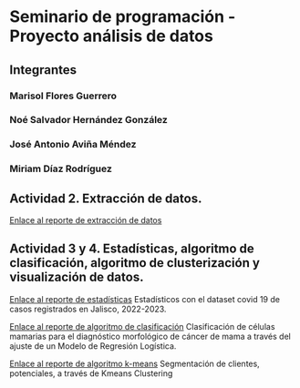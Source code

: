 # Seminario de programación - Proyecto análisis de datos 

## Integrantes 


### Marisol Flores Guerrero
### Noé Salvador Hernández González
### José Antonio Aviña Méndez
### Miriam Díaz Rodríguez


## Actividad 2. Extracción de datos.
[Enlace al reporte de extracción de datos](https://github.com/myrd/Seminario_programacion_UNISUR/blob/29902f9037ae4a1ca6e58b893886b163b7b4b5a0/reporteActividad2%20(1).ipynb) 
  


## Actividad 3 y 4. Estadísticas, algoritmo de clasificación, algoritmo de clusterización y visualización de datos. 

[Enlace al reporte de estadísticas](https://github.com/myrd/Seminario_programacion_UNISUR/blob/0c1726094ea7aed3a93627660c0d35a09909b83a/Estadisticas_visualizacion%20(1).ipynb)  Estadísticos con el dataset covid 19  de casos registrados en Jalisco, 2022-2023. 


[Enlace al reporte de algoritmo de clasificación](https://github.com/myrd/Seminario_programacion_UNISUR/blob/da22a65aa35f1e667c4cd9df797646cc16462545/clasificacion-LR.ipynb) Clasificación de células mamarias para el diagnóstico morfológico de cáncer de mama a través del ajuste de un Modelo de Regresión Logística.


[Enlace al reporte de algoritmo k-means](https://github.com/myrd/Seminario_programacion_UNISUR/blob/da22a65aa35f1e667c4cd9df797646cc16462545/clustering-Kmeans%20.ipynb) Segmentación de clientes, potenciales, a través de Kmeans Clustering
